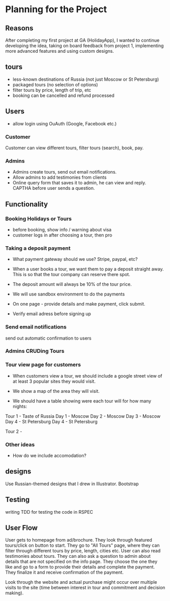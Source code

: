 # Planning for the Project

## Reasons
After completing my first project at GA (HolidayApp), I wanted to continue developing the idea, taking on board feedback from project 1, implementing more advanced features and using custom designs.

## tours
- less-known destinations of Russia (not just Moscow or St Petersburg)
- packaged tours (no selection of options)
- filter tours by price, length of trip, etc
- booking can be cancelled and refund processed

## Users
- allow login using OuAuth (Google, Facebook etc.)
### Customer
Customer can view different tours, filter tours (search), book, pay.
### Admins
- Admins create tours, send out email notifications.
- Allow admins to add testimonies from clients
- Online query form that saves it to admin, he can view and reply. CAPTHA before user sends a question.
## Functionality

### Booking Holidays or Tours
- before booking, show info / warning about visa
- customer logs in after choosing a tour, then pro


### Taking a deposit payment
- What payment gateway should we use? Stripe, paypal, etc?

- When a user books a tour, we want them to pay a deposit straight away. This is so that the tour company can reserve there spot.

- The deposit amount will always be 10% of the tour price.


- We will use sandbox environment to do the payments

- On one page - provide details and make payment, click submit.

- Verify email adress before signing up

### Send email notifications
send out automatic confirmation to users
### Admins CRUDing Tours


### Tour view page for customers
- When customers view a tour, we should include a google street view of at least 3 popular sites they would visit.

- We show a map of the area they will visit.
- We should have a table showing were each tour will for how many nights:

Tour 1 - Taste of Russia
Day 1 - Moscow
Day 2 - Moscow
Day 3 - Moscow
Day 4 - St Petersburg
Day 4 - St Petersburg

Tour 2 -

### Other ideas
- How do we include accomodation?

## designs
Use Russian-themed designs that I drew in Illustrator.
Bootstrap

## Testing
writing TDD for testing the code in RSPEC

## User Flow
User gets to homepage from ad/brochure. They look through featured tours/click on button to start. They go to "All Tours" page, where they can filter through different tours by price, length, cities etc. User can also read testimonies about tours. They can also ask a question to admin about details that are not specified on the info page. They choose the one they like and go to a form to provide their details and complete the payment. They finalize it and receive confirmation of the payment.

Look through the website and actual purchase might occur over multiple visits to the site (time between interest in tour and commitment and decision making).
